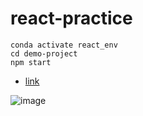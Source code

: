 # react-practice

```
conda activate react_env
cd demo-project
npm start
```

- [link](https://www.youtube.com/watch?v=fgSXAKsq-Vo)

![image](https://user-images.githubusercontent.com/41139770/199683079-d9a600f3-100b-4172-bf8d-47d684ca6fe5.png)
